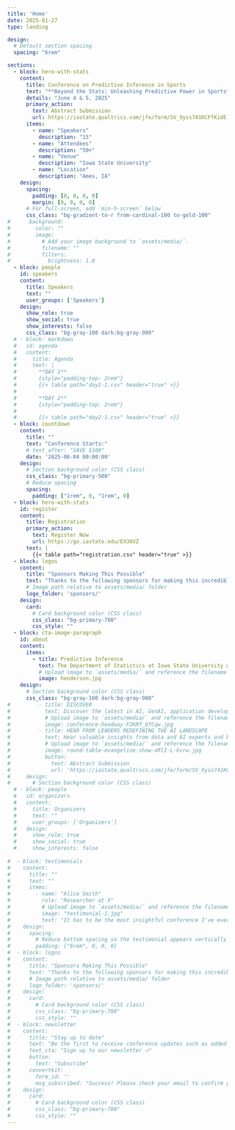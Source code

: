 ```yaml
---
title: 'Home'
date: 2025-01-27
type: landing

design:
  # Default section spacing
  spacing: "6rem"

sections:
  - block: hero-with-stats
    content:
      title: Conference on Predictive Inference in Sports
      text: "**Beyond the Stats: Unleashing Predictive Power in Sports**"
      details: "June 4 & 5, 2025"
      primary_action:
        text: Abstract Submission
        url: https://iastate.qualtrics.com/jfe/form/SV_9yss741KCFfKidE
      items:
        - name: "Speakers"
          description: "15"
        - name: "Attendees"
          description: "50+"
        - name: "Venue"
          description: "Iowa State University"
        - name: "Location"
          description: "Ames, IA"
    design:
      spacing:
        padding: [0, 0, 0, 0]
        margin: [0, 0, 0, 0]
      # For full-screen, add `min-h-screen` below
      css_class: "bg-gradient-to-r from-cardinal-100 to-gold-100"
#      background:
#        color: ""
#        image:
#          # Add your image background to `assets/media/`.
#          filename: ""
#          filters:
#            brightness: 1.0
  - block: people
    id: speakers
    content:
      title: Speakers
      text: ""
      user_groups: ['Speakers']
    design:
      show_role: true
      show_social: true
      show_interests: false
      css_class: "bg-gray-100 dark:bg-gray-900"
  # - block: markdown
  #   id: agenda
  #   content:
  #     title: Agenda
  #     text: |
  #       **DAY 1**
  #       {style="padding-top: 2rem"}
  #       {{< table path="day1-1.csv" header="true" >}}
  #       
  #       **DAY 2**
  #       {style="padding-top: 2rem"}
  # 
  #       {{< table path="day2-1.csv" header="true" >}}
  - block: countdown
    content:
      title: ""
      text: "Conference Starts:"
      # text_after: "SAVE $100"
      date: '2025-06-04 00:00:00'
    design:
      # Section background color (CSS class)
      css_class: "bg-primary-500"
      # Reduce spacing
      spacing:
        padding: ["1rem", 0, "1rem", 0]
  - block: hero-with-stats
    id: register
    content:
      title: Registration
      primary_action:
        text: Register Now
        url: https://go.iastate.edu/EX30VZ
      text: |
        {{< table path="registration.csv" header="true" >}}
  - block: logos
    content:
      title: "Sponsors Making This Possible"
      text: "Thanks to the following sponsors for making this incredible event possible!"
      # Image path relative to assets/media/ folder
      logo_folder: 'sponsors/'
    design:
      card:
        # Card background color (CSS class)
        css_class: "bg-primary-700"
        css_style: ""
  - block: cta-image-paragraph
    id: about
    content:
      items:
        - title: Predictive Inference
          text: The Department of Statistics at Iowa State University will host a conference on predictive inference and its applications on June 4 & 5, 2025, in Ames, Iowa. The conference is made possible by a gift from David Harville that has established the C. R. Henderson Fund for Excellence in Predictive Inference and Its Applications.
          # Upload image to `assets/media/` and reference the filename here
          image: henderson.jpg
    design:
      # Section background color (CSS class)
      css_class: "bg-gray-100 dark:bg-gray-900"
#         - title: DISCOVER
#           text: Discover the latest in AI, GenAI, application development and much more.
#           # Upload image to `assets/media/` and reference the filename here
#           image: conference-headway-F2KRf_QfCqw.jpg
#         - title: HEAR FROM LEADERS REDEFINING THE AI LANDSCAPE
#           text: Hear valuable insights from data and AI experts and business leaders, while discovering the limitless #possibilities of data, AI and application collaboration for your organization.
#           # Upload image to `assets/media/` and reference the filename here
#           image: round-table-evangeline-shaw-xRlI-L-kvrw.jpg
#           button:
#             text: Abstract Submission
#             url: 'https://iastate.qualtrics.com/jfe/form/SV_9yss741KCFfKidE'
#     design:
#       # Section background color (CSS class)
  # - block: people
  #   id: organizers
  #   content:
  #     title: Organizers
  #     text: ""
  #     user_groups: ['Organizers']
  #   design:
  #     show_role: true
  #     show_social: true
  #     show_interests: false
  
#  - block: testimonials
#    content:
#      title: ""
#      text: ""
#      items:
#        - name: "Alice Smith"
#          role: "Researcher at X"
#          # Upload image to `assets/media/` and reference the filename here
#          image: "testimonial-1.jpg"
#          text: "It has to be the most insightful conference I've ever attended!"
#    design:
#      spacing:
#        # Reduce bottom spacing so the testimonial appears vertically centered between sections
#        padding: ["6rem", 0, 0, 0]
#  - block: logos
#    content:
#      title: "Sponsors Making This Possible"
#      text: "Thanks to the following sponsors for making this incredible event possible!"
#      # Image path relative to assets/media/ folder
#      logo_folder: 'sponsors/'
#    design:
#      card:
#        # Card background color (CSS class)
#        css_class: "bg-primary-700"
#        css_style: ""
#  - block: newsletter
#    content:
#      title: "Stay up to date"
#      text: "Be the first to receive conference updates such as added speakers, deadlines, and ticket deals."
#      text_cta: "Sign up to our newsletter 🔥"
#      button:
#        text: "Subscribe"
#      convertkit:
#        form_id: ''
#        msg_subscribed: "Success! Please check your email to confirm your subscription."
#    design:
#      card:
#        # Card background color (CSS class)
#        css_class: "bg-primary-700"
#        css_style: ""
---
```


